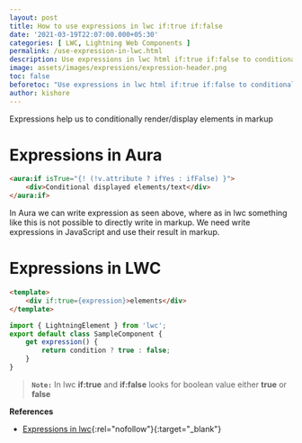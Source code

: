 ```yaml
---
layout: post
title: How to use expressions in lwc if:true if:false
date: '2021-03-19T22:07:00.000+05:30'
categories: [ LWC, Lightning Web Components ]
permalink: /use-expression-in-lwc.html
description: Use expressions in lwc html if:true if:false to conditionally render elements
image: assets/images/expressions/expression-header.png
toc: false
beforetoc: "Use expressions in lwc html if:true if:false to conditionally render elements"
author: kishore
---
```


Expressions help us to conditionally render/display elements in markup

# Expressions in Aura
```html
<aura:if isTrue="{! (!v.attribute ? ifYes : ifFalse) }">
    <div>Conditional displayed elements/text</div>
</aura:if>
```

In Aura we can write expression as seen above, where as in lwc something like this is not possible to directly write in markup. We need write expressions in JavaScript and use their result in markup.

# Expressions in LWC
```html
<template>
    <div if:true={expression}>elements</div>
</template>
```
```javascript
import { LightningElement } from 'lwc';
export default class SampleComponent {
    get expression() {
        return condition ? true : false;
    }
}
```

> **`Note:`** In lwc **if:true** and **if:false** looks for boolean value either **true** or **false**

**References**
 - [Expressions in lwc](https://developer.salesforce.com/docs/component-library/documentation/en/lwc/lwc.migrate_expressions){:rel="nofollow"}{:target="_blank"}